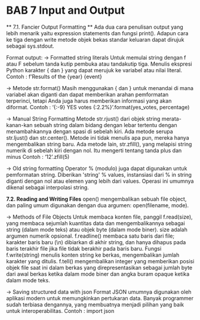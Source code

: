 # BAB 7 Input and Output

** 7.1. Fancier Output Formatting **
Ada dua cara penulisan output yang lebih menarik yaitu expression statements dan fungsi print(). Adapun cara ke tiga dengan write metode objek bekas  standar keluaran dapat dirujuk sebagai sys.stdout. 

Format output:
-> Formatted string literals
Untuk memulai string dengan f atau F sebelum tanda kutip pembuka atau tandakutip tiga. Menulis ekspresi Python karakter { dan } yang dapat merujuk ke variabel atau nilai literal.
Contoh : f’Results of the {year} {event}

-> Metode str.format() 
Masih menggunakan { dan } untuk menandai di mana variabel akan diganti dan dapat memberikan arahan pemformatan terperinci, tetapi Anda juga harus memberikan informasi yang akan diformat.
Contoh : ‘{:-9} YES votes {:2.2%}’.format(yes_votes, percentage)

-> Manual String Formatting
Metode str.rjust() dari objek string merata-kanan-kan sebuah string dalam bidang dengan lebar tertentu dengan menambahkannya dengan spasi di sebelah kiri. Ada metode serupa str.ljust() dan str.center(). Metode ini tidak menulis apa pun, mereka hanya mengembalikan string baru. Ada metode lain, str.zfill(), yang melapisi string numerik di sebelah kiri dengan nol. Itu mengerti tentang tanda plus dan minus
Contoh : ‘12’.zfill(5)

-> Old string formatting
Operator % (modulo) juga dapat digunakan untuk pemformatan string. Diberikan 'string' % values, instansiasi dari % in string diganti dengan nol atau elemen yang lebih dari values. Operasi ini umumnya dikenal sebagai interpolasi string.

**7.2. Reading and Writing Files**
open() mengembalikan sebuah file object, dan paling umum digunakan dengan dua argumen: open(filename, mode). 

-> Methods of File Objects
Untuk membaca konten file, panggil f.read(size), yang membaca sejumlah kuantitas data dan mengembalikannya sebagai string (dalam mode teks) atau objek byte (dalam mode biner). size adalah argumen numerik opsional. f.readline() membaca satu baris dari file; karakter baris baru (\n) dibiarkan di akhir string, dan hanya dihapus pada baris terakhir file jika file tidak berakhir pada baris baru. Fungsi f.write(string) menulis konten string ke berkas, mengembalikan jumlah karakter yang ditulis. f.tell() mengembalikan integer yang memberikan posisi objek file saat ini dalam berkas yang direpresentasikan sebagai jumlah byte dari awal berkas ketika dalam mode biner dan angka buram opaque ketika dalam mode teks.

-> Saving structured data with json
Format JSON umumnya digunakan oleh aplikasi modern untuk memungkinkan pertukaran data. Banyak programmer sudah terbiasa dengannya, yang membuatnya menjadi pilihan yang baik untuk interoperabilitas.
Contoh : import json
